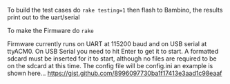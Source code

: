 To build the test cases do ```rake testing=1```
then flash to Bambino, the results print out to the uart/serial

To make the Firmware do ```rake```

Firmware currently runs on UART at 115200 baud and on USB serial at ttyACM0.
On USB Serial you need to hit Enter to get it to start.
A formatted sdcard must be inserted for it to start, although no files are required to be on the sdcard at this time.
The config file will be config.ini an example is shown here... 
https://gist.github.com/8996097730ba1f17413e3aad1c98eaaf
